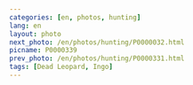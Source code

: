 ```yaml
---
categories: [en, photos, hunting]
lang: en
layout: photo
next_photo: /en/photos/hunting/P0000032.html
picname: P0000339
prev_photo: /en/photos/hunting/P0000331.html
tags: [Dead Leopard, Ingo]
---
```

